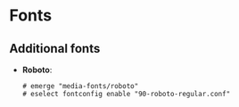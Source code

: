 # Fonts

## Additional fonts

- **Roboto**:

  ```ShellSession
  # emerge "media-fonts/roboto"
  # eselect fontconfig enable "90-roboto-regular.conf"
  ```
